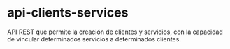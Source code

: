 # api-clients-services
API REST que permite la creación de clientes y servicios, con la capacidad de vincular determinados servicios a determinados clientes.
